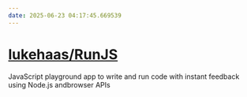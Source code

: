 ```yaml
---
date: 2025-06-23 04:17:45.669539
---
```


# [lukehaas/RunJS](https://github.com/lukehaas/RunJS)

JavaScript playground app to write and run code with instant feedback using Node.js andbrowser APIs